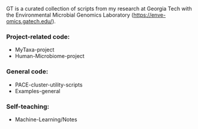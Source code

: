 GT is a curated collection of scripts from my research at Georgia Tech with the Environmental Microbial Genomics Laboratory (https://enve-omics.gatech.edu/).

### Project-related code:
* MyTaxa-project
* Human-Microbiome-project

### General code:
* PACE-cluster-utility-scripts
* Examples-general

### Self-teaching:
* Machine-Learning/Notes
